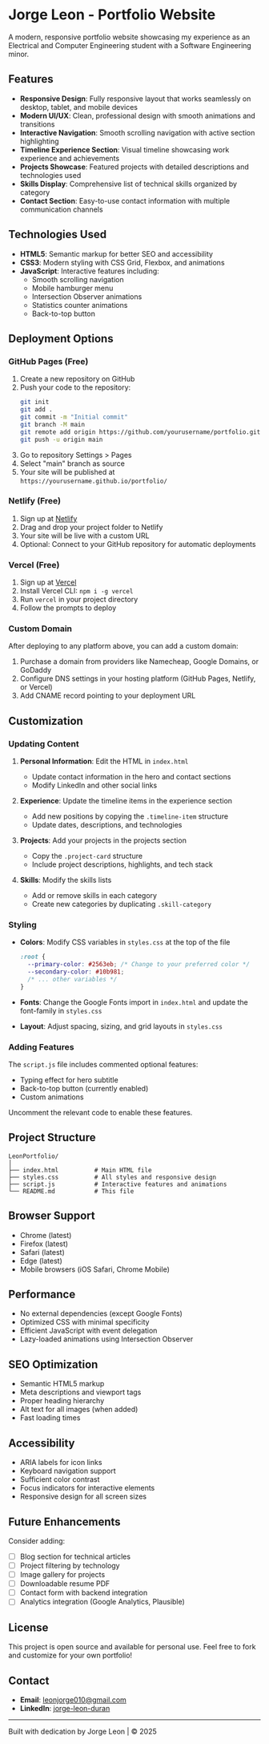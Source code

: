 # Jorge Leon - Portfolio Website

A modern, responsive portfolio website showcasing my experience as an Electrical and Computer Engineering student with a Software Engineering minor.

## Features

- **Responsive Design**: Fully responsive layout that works seamlessly on desktop, tablet, and mobile devices
- **Modern UI/UX**: Clean, professional design with smooth animations and transitions
- **Interactive Navigation**: Smooth scrolling navigation with active section highlighting
- **Timeline Experience Section**: Visual timeline showcasing work experience and achievements
- **Projects Showcase**: Featured projects with detailed descriptions and technologies used
- **Skills Display**: Comprehensive list of technical skills organized by category
- **Contact Section**: Easy-to-use contact information with multiple communication channels

## Technologies Used

- **HTML5**: Semantic markup for better SEO and accessibility
- **CSS3**: Modern styling with CSS Grid, Flexbox, and animations
- **JavaScript**: Interactive features including:
  - Smooth scrolling navigation
  - Mobile hamburger menu
  - Intersection Observer animations
  - Statistics counter animations
  - Back-to-top button

## Deployment Options

### GitHub Pages (Free)

1. Create a new repository on GitHub
2. Push your code to the repository:
   ```bash
   git init
   git add .
   git commit -m "Initial commit"
   git branch -M main
   git remote add origin https://github.com/yourusername/portfolio.git
   git push -u origin main
   ```
3. Go to repository Settings > Pages
4. Select "main" branch as source
5. Your site will be published at `https://yourusername.github.io/portfolio/`

### Netlify (Free)

1. Sign up at [Netlify](https://www.netlify.com/)
2. Drag and drop your project folder to Netlify
3. Your site will be live with a custom URL
4. Optional: Connect to your GitHub repository for automatic deployments

### Vercel (Free)

1. Sign up at [Vercel](https://vercel.com/)
2. Install Vercel CLI: `npm i -g vercel`
3. Run `vercel` in your project directory
4. Follow the prompts to deploy

### Custom Domain

After deploying to any platform above, you can add a custom domain:

1. Purchase a domain from providers like Namecheap, Google Domains, or GoDaddy
2. Configure DNS settings in your hosting platform (GitHub Pages, Netlify, or Vercel)
3. Add CNAME record pointing to your deployment URL

## Customization

### Updating Content

1. **Personal Information**: Edit the HTML in `index.html`

   - Update contact information in the hero and contact sections
   - Modify LinkedIn and other social links

2. **Experience**: Update the timeline items in the experience section

   - Add new positions by copying the `.timeline-item` structure
   - Update dates, descriptions, and technologies

3. **Projects**: Add your projects in the projects section

   - Copy the `.project-card` structure
   - Include project descriptions, highlights, and tech stack

4. **Skills**: Modify the skills lists
   - Add or remove skills in each category
   - Create new categories by duplicating `.skill-category`

### Styling

- **Colors**: Modify CSS variables in `styles.css` at the top of the file

  ```css
  :root {
    --primary-color: #2563eb; /* Change to your preferred color */
    --secondary-color: #10b981;
    /* ... other variables */
  }
  ```

- **Fonts**: Change the Google Fonts import in `index.html` and update the font-family in `styles.css`

- **Layout**: Adjust spacing, sizing, and grid layouts in `styles.css`

### Adding Features

The `script.js` file includes commented optional features:

- Typing effect for hero subtitle
- Back-to-top button (currently enabled)
- Custom animations

Uncomment the relevant code to enable these features.

## Project Structure

```
LeonPortfolio/
│
├── index.html          # Main HTML file
├── styles.css          # All styles and responsive design
├── script.js           # Interactive features and animations
└── README.md           # This file
```

## Browser Support

- Chrome (latest)
- Firefox (latest)
- Safari (latest)
- Edge (latest)
- Mobile browsers (iOS Safari, Chrome Mobile)

## Performance

- No external dependencies (except Google Fonts)
- Optimized CSS with minimal specificity
- Efficient JavaScript with event delegation
- Lazy-loaded animations using Intersection Observer

## SEO Optimization

- Semantic HTML5 markup
- Meta descriptions and viewport tags
- Proper heading hierarchy
- Alt text for all images (when added)
- Fast loading times

## Accessibility

- ARIA labels for icon links
- Keyboard navigation support
- Sufficient color contrast
- Focus indicators for interactive elements
- Responsive design for all screen sizes

## Future Enhancements

Consider adding:

- [ ] Blog section for technical articles
- [ ] Project filtering by technology
- [ ] Image gallery for projects
- [ ] Downloadable resume PDF
- [ ] Contact form with backend integration
- [ ] Analytics integration (Google Analytics, Plausible)

## License

This project is open source and available for personal use. Feel free to fork and customize for your own portfolio!

## Contact

- **Email**: leonjorge010@gmail.com
- **LinkedIn**: [jorge-leon-duran](https://www.linkedin.com/in/jorge-leon-duran)

---

Built with dedication by Jorge Leon | © 2025

